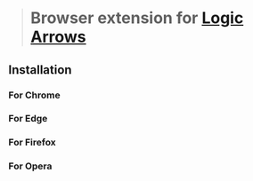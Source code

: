 > # Browser extension for [Logic Arrows](https://logic-arrows.io)

## Installation
### For Chrome
### For Edge
### For Firefox
### For Opera